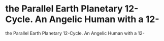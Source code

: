 # the Parallel Earth Planetary 12-Cycle. An Angelic Human with a 12-

the Parallel Earth Planetary 12-Cycle. An Angelic Human with a 12-
